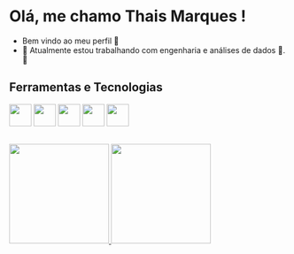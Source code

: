 # Olá, me chamo Thais Marques ! 
-  Bem vindo ao meu perfil 👋
- 🔭 Atualmente estou trabalhando com engenharia e análises de dados 🎲.🎲

## Ferramentas e Tecnologias

<img loading="lazy" src="https://cdn.jsdelivr.net/gh/devicons/devicon@latest/icons/javascript/javascript-original.svg" width="40" height="40"/> <img loading="lazy" src="https://cdn.jsdelivr.net/gh/devicons/devicon@latest/icons/linux/linux-original.svg" width="40" height="40"/> <img loading="lazy" src="https://cdn.jsdelivr.net/gh/devicons/devicon@latest/icons/mongodb/mongodb-original-wordmark.svg" width="40" height="40"/> <img loading="lazy" src="https://cdn.jsdelivr.net/gh/devicons/devicon@latest/icons/postgresql/postgresql-original-wordmark.svg" width="40" height="40"/> <img loading="lazy" src="https://cdn.jsdelivr.net/gh/devicons/devicon@latest/icons/python/python-original-wordmark.svg" width="40" height="40"/>   

##
<div>
<a href="https://github.com/thaismarques624">
<img loading="lazy" height="180em" src="https://github-readme-stats.vercel.app/api/top-langs/?username=thaismarques624&layout=compact&langs_count=7&theme=dracula"/>
<img loading="lazy" height="180em" src="https://github-readme-stats.vercel.app/api?username=thaismarques624&show_icons=true&theme=dracula&include_all_commits=true&count_private=true"/>
</div>



          

          


          
          
